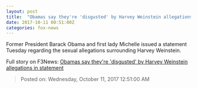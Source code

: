 ```yaml
---
layout: post
title:  "Obamas say they're 'disgusted' by Harvey Weinstein allegations in statement"
date: 2017-10-11 00:51:00Z
categories: fox-news
---
```


Former President Barack Obama and first lady Michelle issued a statement Tuesday regarding the sexual allegations surrounding Harvey Weinstein.


Full story on F3News: [Obamas say they're 'disgusted' by Harvey Weinstein allegations in statement](http://www.f3nws.com/n/bF4vDJ)

> Posted on: Wednesday, October 11, 2017 12:51:00 AM

